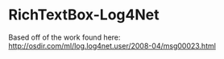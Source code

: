 # RichTextBox-Log4Net

Based off of the work found here:
http://osdir.com/ml/log.log4net.user/2008-04/msg00023.html
